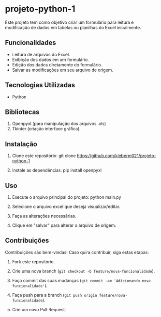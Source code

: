 # projeto-python-1
Este projeto tem como objetivo criar um formulário para leitura e modificação de dados em tabelas ou planilhas do Excel inicalmente.

## Funcionalidades
- Leitura de arquivos do Excel.
- Exibição dos dados em um formulário.
- Edição dos dados diretamente do formulário.
- Salvar as modificações em seu arquivo de origem.

## Tecnologias Utilizadas
- Python

## Bibliotecas
1. Openpyxl (para manipulação dos arquivos .xls)
2. Tkinter  (criação interface gráfica)

## Instalação
1. Clone este repositório:
    git clone https://github.com/kleberm021/projeto-python-1

2. Instale as dependências:
    pip install openpyxl

## Uso
1. Execute o arquivo principal do projeto:
    python main.py

2. Selecione o arquivo excel que deseja visualizar/editar.

3. Faça as alterações necessárias.

4. Clique em "salvar" para alterar o arquivo de origem.

## Contribuições
Contribuições são bem-vindas! Caso quira contribuir, siga estas etapas:

1. Fork este repositório.

2. Crie uma nova branch (`git checkout -b feature/nova-funcionalidade`).

3. Faça commit das suas mudanças (`git commit -am 'Adicionando nova funcionalidade'`).

4. Faça push para a branch (`git push origin feature/nova-funcionalidade`).

5. Crie um novo Pull Request.